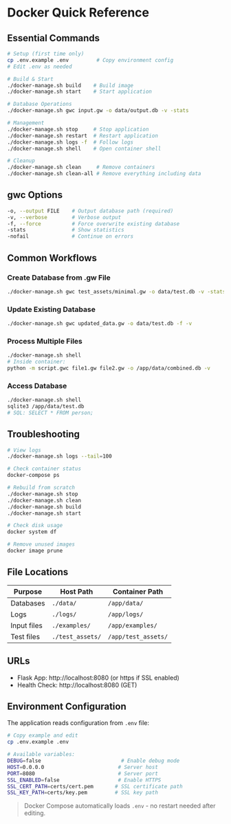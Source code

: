 # Docker Quick Reference

## Essential Commands

```bash
# Setup (first time only)
cp .env.example .env         # Copy environment config
# Edit .env as needed

# Build & Start
./docker-manage.sh build    # Build image
./docker-manage.sh start    # Start application

# Database Operations
./docker-manage.sh gwc input.gw -o data/output.db -v -stats

# Management
./docker-manage.sh stop     # Stop application
./docker-manage.sh restart  # Restart application
./docker-manage.sh logs -f  # Follow logs
./docker-manage.sh shell    # Open container shell

# Cleanup
./docker-manage.sh clean     # Remove containers
./docker-manage.sh clean-all # Remove everything including data
```

## gwc Options

```bash
-o, --output FILE    # Output database path (required)
-v, --verbose        # Verbose output
-f, --force          # Force overwrite existing database
-stats               # Show statistics
-nofail              # Continue on errors
```

## Common Workflows

### Create Database from .gw File

```bash
./docker-manage.sh gwc test_assets/minimal.gw -o data/test.db -v -stats
```

### Update Existing Database

```bash
./docker-manage.sh gwc updated_data.gw -o data/test.db -f -v
```

### Process Multiple Files

```bash
./docker-manage.sh shell
# Inside container:
python -m script.gwc file1.gw file2.gw -o /app/data/combined.db -v
```

### Access Database

```bash
./docker-manage.sh shell
sqlite3 /app/data/test.db
# SQL: SELECT * FROM person;
```

## Troubleshooting

```bash
# View logs
./docker-manage.sh logs --tail=100

# Check container status
docker-compose ps

# Rebuild from scratch
./docker-manage.sh stop
./docker-manage.sh clean
./docker-manage.sh build
./docker-manage.sh start

# Check disk usage
docker system df

# Remove unused images
docker image prune
```

## File Locations

| Purpose | Host Path | Container Path |
|---------|-----------|----------------|
| Databases | `./data/` | `/app/data/` |
| Logs | `./logs/` | `/app/logs/` |
| Input files | `./examples/` | `/app/examples/` |
| Test files | `./test_assets/` | `/app/test_assets/` |

## URLs

- Flask App: http://localhost:8080 (or https if SSL enabled)
- Health Check: http://localhost:8080 (GET)

## Environment Configuration

The application reads configuration from `.env` file:

```bash
# Copy example and edit
cp .env.example .env

# Available variables:
DEBUG=false                          # Enable debug mode
HOST=0.0.0.0                        # Server host
PORT=8080                           # Server port
SSL_ENABLED=false                   # Enable HTTPS
SSL_CERT_PATH=certs/cert.pem       # SSL certificate path
SSL_KEY_PATH=certs/key.pem         # SSL key path
```

> Docker Compose automatically loads `.env` - no restart needed after editing.
